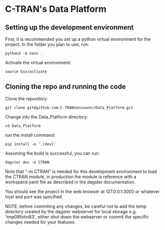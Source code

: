 # C-TRAN's Data Platform
## Setting up the development environment
First, it is recommended you set up a python virtual environment for the project.
In the folder you plan to use, run:
```
python3 -m venv .
```
Activate the virtual environment:
```
source bin/activate
```
## Cloning the repo and running the code
Clone the repository:
```
git clone git@github.com:C-TRANVancouver/Data_Platform.git
```

Change into the Data_Platform directory:
```
cd Data_Platform
```

run the install command:
```
pip install -e '.[dev]'
```

Assuming the build is successful, you can run:
```
dagster dev -m CTRAN
```
Note that "-m CTRAN" is needed for this development environment to load the CTRAN module, in production the module is reference with a workspace.yaml file as described in the dagster documentation.

You should see the project in the web browser at 127.0.0.1:3000 or whatever host and port was specified.

NOTE: before commiting any changes, be careful not to add the temp directory created by the dagster webserver for local storage e.g. 'tmp08fohn83', either shut down the webserver or commit the specific changes needed for your features.
